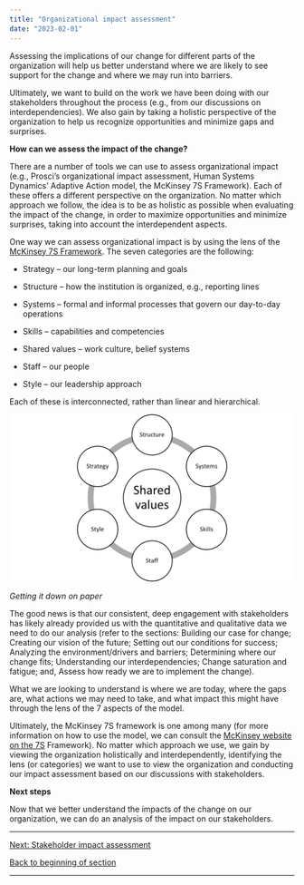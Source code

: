 ```yaml
---
title: "Organizational impact assessment"
date: "2023-02-01"
---
```


Assessing the implications of our change for different parts of the organization will help us better understand where we are likely to see support for the change and where we may run into barriers.

Ultimately, we want to build on the work we have been doing with our stakeholders throughout the process (e.g., from our discussions on interdependencies). We also gain by taking a holistic perspective of the organization to help us recognize opportunities and minimize gaps and surprises.

**How can we assess the impact of the change?**

There are a number of tools we can use to assess organizational impact (e.g., Prosci’s organizational impact assessment, Human Systems Dynamics’ Adaptive Action model, the McKinsey 7S Framework). Each of these offers a different perspective on the organization. No matter which approach we follow, the idea is to be as holistic as possible when evaluating the impact of the change, in order to maximize opportunities and minimize surprises, taking into account the interdependent aspects.

One way we can assess organizational impact is by using the lens of the [McKinsey 7S Framework](https://www.mckinsey.com/business-functions/strategy-and-corporate-finance/our-insights/enduring-ideas-the-7-s-framework). The seven categories are the following:

- Strategy – our long-term planning and goals

- Structure – how the institution is organized, e.g., reporting lines

- Systems – formal and informal processes that govern our day-to-day operations

- Skills – capabilities and competencies

- Shared values – work culture, belief systems

- Staff – our people

- Style – our leadership approach

Each of these is interconnected, rather than linear and hierarchical.

![](images/FLC-McKinsey-1024x600.png)

_Getting it down on paper_

The good news is that our consistent, deep engagement with stakeholders has likely already provided us with the quantitative and qualitative data we need to do our analysis (refer to the sections: Building our case for change; Creating our vision of the future; Setting out our conditions for success; Analyzing the environment/drivers and barriers; Determining where our change fits; Understanding our interdependencies; Change saturation and fatigue; and, Assess how ready we are to implement the change).

What we are looking to understand is where we are today, where the gaps are, what actions we may need to take, and what impact this might have through the lens of the 7 aspects of the model.

Ultimately, the McKinsey 7S framework is one among many (for more information on how to use the model, we can consult the [McKinsey website on the 7S](https://www.mckinsey.com/business-functions/strategy-and-corporate-finance/our-insights/enduring-ideas-the-7-s-framework) Framework). No matter which approach we use, we gain by viewing the organization holistically and interdependently, identifying the lens (or categories) we want to use to view the organization and conducting our impact assessment based on our discussions with stakeholders.

**Next steps**

Now that we better understand the impacts of the change on our organization, we can do an analysis of the impact on our stakeholders.

* * *

[Next: Stakeholder impact assessment](/framework-for-leading-change/stakeholder-impact-assessment/)

[Back to beginning of section](/framework-for-leading-change/capacity-readiness-and-impact/)

* * *
